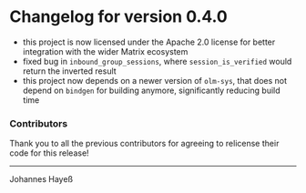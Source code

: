 # Changelog for version 0.4.0

* this project is now licensed under the Apache 2.0 license for better integration with the wider Matrix ecosystem
* fixed bug in `inbound_group_sessions`, where `session_is_verified` would return the inverted result
* this project now depends on a newer version of `olm-sys`, that does not depend on `bindgen` for building anymore, significantly reducing build time


### Contributors

Thank you to all the previous contributors for agreeing to relicense their code for this release!

---

Johannes Hayeß
